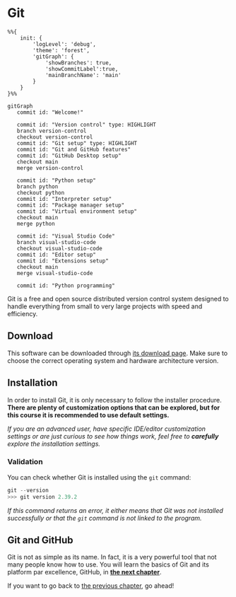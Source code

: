 # Git

```mermaid
%%{
    init: {
        'logLevel': 'debug',
        'theme': 'forest',
        'gitGraph': {
            'showBranches': true,
            'showCommitLabel':true,
            'mainBranchName': 'main'
        }
    }
}%%

gitGraph
   commit id: "Welcome!"

   commit id: "Version control" type: HIGHLIGHT
   branch version-control
   checkout version-control
   commit id: "Git setup" type: HIGHLIGHT
   commit id: "Git and GitHub features"
   commit id: "GitHub Desktop setup"
   checkout main
   merge version-control

   commit id: "Python setup"
   branch python
   checkout python
   commit id: "Interpreter setup"
   commit id: "Package manager setup"
   commit id: "Virtual environment setup"
   checkout main
   merge python

   commit id: "Visual Studio Code"
   branch visual-studio-code
   checkout visual-studio-code
   commit id: "Editor setup"
   commit id: "Extensions setup"
   checkout main
   merge visual-studio-code

   commit id: "Python programming"
```

Git is a free and open source distributed version control system designed to handle everything from small to very large projects with speed and efficiency.

## Download

This software can be downloaded through [its download page](https://git-scm.com/downloads). Make sure to choose the correct operating system and hardware architecture version.

## Installation

In order to install Git, it is only necessary to follow the installer procedure. **There are plenty of customization options that can be explored, but for this course it is recommended to use default settings.**

*If you are an advanced user, have specific IDE/editor customization settings or are just curious to see how things work, feel free to **carefully** explore the installation settings.*

### Validation

You can check whether Git is installed using the `git` command:

```powershell
git --version
>>> git version 2.39.2
```

_If this command returns an error, it either means that Git was not installed successfully or that the `git` command is not linked to the program._

## Git and GitHub

Git is not as simple as its name. In fact, it is a very powerful tool that not many people know how to use. You will learn the basics of Git and its platform par excellence, GitHub, in [**the next chapter**](../github/README.md).

If you want to go back to [the previous chapter](/README.md), go ahead!
